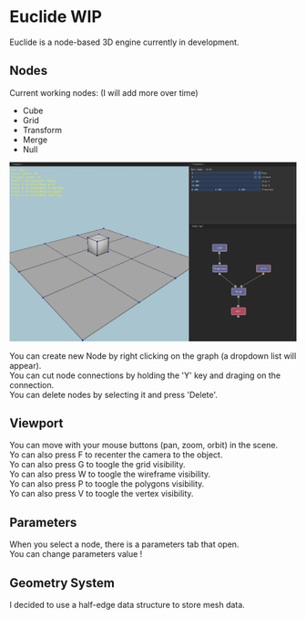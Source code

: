 # Euclide WIP

Euclide is a node-based 3D engine currently in development.

## Nodes

Current working nodes: (I will add more over time)
- Cube
- Grid
- Transform
- Merge
- Null

![Image](./readme/interface.jpg)

You can create new Node by right clicking on the graph (a dropdown list will appear).<br/>
You can cut node connections by holding the 'Y' key and draging on the connection.<br/>
You can delete nodes by selecting it and press 'Delete'.<br/>

## Viewport

You can move with your mouse buttons (pan, zoom, orbit) in the scene.<br/>
Yo can also press F to recenter the camera to the object.<br/>
Yo can also press G to toogle the grid visibility.<br/>
Yo can also press W to toogle the wireframe visibility.<br/>
Yo can also press P to toogle the polygons visibility.<br/>
Yo can also press V to toogle the vertex visibility.<br/>

## Parameters

When you select a node, there is a parameters tab that open.<br/>
You can change parameters value !

## Geometry System

I decided to use a half-edge data structure to store mesh data.

